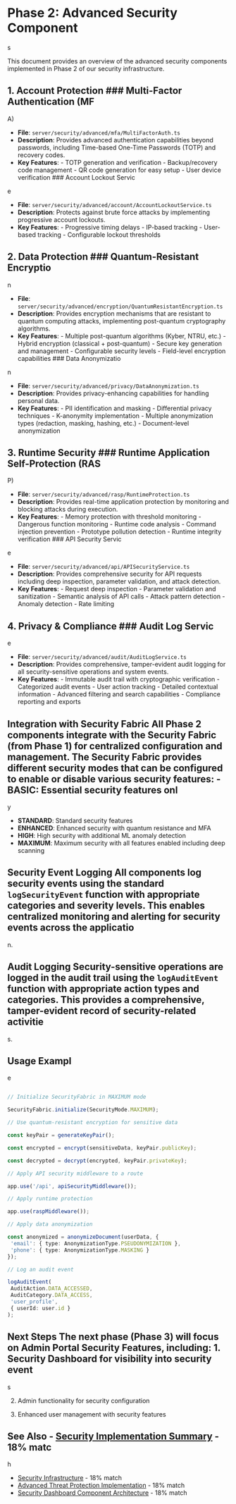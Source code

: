 # Phase 2: Advanced Security Component

s

This document provides an overview of the advanced security components implemented in Phase 2 of our security infrastructure.

## 1. Account Protection ### Multi-Factor Authentication (MF

A)

- **File**: `server/security/advanced/mfa/MultiFactorAuth.ts`
- **Description**: Provides advanced authentication capabilities beyond passwords, including Time-based One-Time Passwords (TOTP) and recovery codes.
- **Key Features**: - TOTP generation and verification - Backup/recovery code management - QR code generation for easy setup - User device verification ### Account Lockout Servic

e
- **File**: `server/security/advanced/account/AccountLockoutService.ts`
- **Description**: Protects against brute force attacks by implementing progressive account lockouts.
- **Key Features**: - Progressive timing delays - IP-based tracking - User-based tracking - Configurable lockout thresholds

## 2. Data Protection ### Quantum-Resistant Encryptio

n

- **File**: `server/security/advanced/encryption/QuantumResistantEncryption.ts`
- **Description**: Provides encryption mechanisms that are resistant to quantum computing attacks, implementing post-quantum cryptography algorithms.
- **Key Features**: - Multiple post-quantum algorithms (Kyber, NTRU, etc.) - Hybrid encryption (classical + post-quantum) - Secure key generation and management - Configurable security levels - Field-level encryption capabilities ### Data Anonymizatio

n
- **File**: `server/security/advanced/privacy/DataAnonymization.ts`
- **Description**: Provides privacy-enhancing capabilities for handling personal data.
- **Key Features**: - PII identification and masking - Differential privacy techniques - K-anonymity implementation - Multiple anonymization types (redaction, masking, hashing, etc.) - Document-level anonymization

## 3. Runtime Security ### Runtime Application Self-Protection (RAS

P)

- **File**: `server/security/advanced/rasp/RuntimeProtection.ts`
- **Description**: Provides real-time application protection by monitoring and blocking attacks during execution.
- **Key Features**: - Memory protection with threshold monitoring - Dangerous function monitoring - Runtime code analysis - Command injection prevention - Prototype pollution detection - Runtime integrity verification ### API Security Servic

e
- **File**: `server/security/advanced/api/APISecurityService.ts`
- **Description**: Provides comprehensive security for API requests including deep inspection, parameter validation, and attack detection.
- **Key Features**: - Request deep inspection - Parameter validation and sanitization - Semantic analysis of API calls - Attack pattern detection - Anomaly detection - Rate limiting

## 4. Privacy & Compliance ### Audit Log Servic

e

- **File**: `server/security/advanced/audit/AuditLogService.ts`
- **Description**: Provides comprehensive, tamper-evident audit logging for all security-sensitive operations and system events.
- **Key Features**: - Immutable audit trail with cryptographic verification - Categorized audit events - User action tracking - Detailed contextual information - Advanced filtering and search capabilities - Compliance reporting and exports

## Integration with Security Fabric All Phase 2 components integrate with the Security Fabric (from Phase 1) for centralized configuration and management. The Security Fabric provides different security modes that can be configured to enable or disable various security features: - **BASIC**: Essential security features onl

y

- **STANDARD**: Standard security features
- **ENHANCED**: Enhanced security with quantum resistance and MFA
- **HIGH**: High security with additional ML anomaly detection
- **MAXIMUM**: Maximum security with all features enabled including deep scanning

## Security Event Logging All components log security events using the standard `logSecurityEvent` function with appropriate categories and severity levels. This enables centralized monitoring and alerting for security events across the applicatio

n.

## Audit Logging Security-sensitive operations are logged in the audit trail using the `logAuditEvent` function with appropriate action types and categories. This provides a comprehensive, tamper-evident record of security-related activitie

s.

## Usage Exampl

e

```typescript

// Initialize SecurityFabric in MAXIMUM mode

SecurityFabric.initialize(SecurityMode.MAXIMUM);

// Use quantum-resistant encryption for sensitive data

const keyPair = generateKeyPair();

const encrypted = encrypt(sensitiveData, keyPair.publicKey);

const decrypted = decrypt(encrypted, keyPair.privateKey);

// Apply API security middleware to a route

app.use('/api', apiSecurityMiddleware());

// Apply runtime protection

app.use(raspMiddleware());

// Apply data anonymization

const anonymized = anonymizeDocument(userData, {
 'email': { type: AnonymizationType.PSEUDONYMIZATION },
 'phone': { type: AnonymizationType.MASKING }
});

// Log an audit event

logAuditEvent(
 AuditAction.DATA_ACCESSED,
 AuditCategory.DATA_ACCESS,
 'user_profile',
 { userId: user.id }
);
```

## Next Steps The next phase (Phase 3) will focus on Admin Portal Security Features, including: 1. Security Dashboard for visibility into security event

s

2. Admin functionality for security configuration

3. Enhanced user management with security features

## See Also - [Security Implementation Summary](../SECURITY-IMPLEMENTATION-SUMMARY.md) - 18% matc

h

- [Security Infrastructure](../SECURITY_INFRASTRUCTURE.md) - 18% match
- [Advanced Threat Protection Implementation](../advanced-threat-protection.md) - 18% match
- [Security Dashboard Component Architecture](admin/architecture/dashboard_component_architecture.md) - 18% match